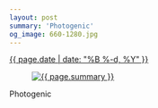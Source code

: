 ```yaml
---
layout: post
summary: 'Photogenic'
og_image: 660-1280.jpg
---
```


<div class="post">
 <time>
  <a href="/660">
   {{ page.date | date: "%B %-d, %Y" }}
  </a>
 </time>
 <a href="/660">
  <figure data-taken="7/15/2017">
   <img alt="{{ page.summary }}" sizes="(min-width: 700px) 50vw, calc(100vw - 2rem)" src="{{ site.assets_url }}/660-640.jpg" srcset="{{ site.assets_url }}/660-320.jpg 320w, {{ site.assets_url }}/660-640.jpg 640w, {{ site.assets_url }}/660-960.jpg 960w, {{ site.assets_url }}/660-1280.jpg 1280w"/>
  </figure>
 </a>
 <span>
  Photogenic
 </span>
</div>
